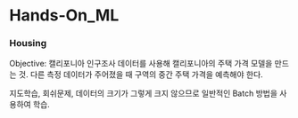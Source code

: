 # Hands-On_ML

### Housing

Objective: 캘리포니아 인구조사 데이터를 사용해 캘리포니아의 주택 가격 모델을 만드는 것.
다른 측정 데이터가 주어졌을 때 구역의 중간 주택 가격을 예측해야 한다.

지도학습, 회쉬문제, 데이터의 크기가 그렇게 크지 않으므로 일반적인 Batch 방법을 사용하여 학습.


